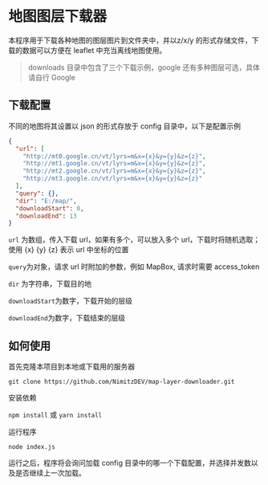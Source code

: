 # 地图图层下载器

本程序用于下载各种地图的图层图片到文件夹中，并以z/x/y 的形式存储文件，下载的数据可以方便在 leaflet 中充当离线地图使用。

> downloads 目录中包含了三个下载示例，google 还有多种图层可选，具体请自行 Google

## 下载配置

不同的地图将其设置以 json 的形式存放于 config 目录中，以下是配置示例

```json
{
  "url": [
    "http://mt0.google.cn/vt/lyrs=m&x={x}&y={y}&z={z}",
    "http://mt1.google.cn/vt/lyrs=m&x={x}&y={y}&z={z}",
    "http://mt2.google.cn/vt/lyrs=m&x={x}&y={y}&z={z}",
    "http://mt3.google.cn/vt/lyrs=m&x={x}&y={y}&z={z}"
  ],
  "query": {},
  "dir": "E:/map/",
  "downloadStart": 0,
  "downloadEnd": 13
}
```

`url` 为数组，传入下载 url，如果有多个，可以放入多个 url，下载时将随机选取；使用 {x} {y} {z} 表示 url 中坐标的位置

`query`为对象，请求 url 时附加的参数，例如 MapBox, 请求时需要 access_token

`dir` 为字符串，下载目的地

`downloadStart`为数字，下载开始的层级

`downloadEnd`为数字，下载结束的层级

## 如何使用

首先克隆本项目到本地或下载用的服务器

`git clone https://github.com/NimitzDEV/map-layer-downloader.git`

安装依赖

`npm install` 或 `yarn install`

运行程序

`node index.js`



运行之后，程序将会询问加载 config 目录中的哪一个下载配置，并选择并发数以及是否继续上一次加载。